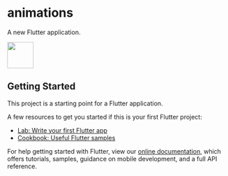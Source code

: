 # animations

A new Flutter application.

<img src="https://bitbucket.org/nbthales/animations/raw/f483faf9b56ad1f5e72556122b2d6983fad5c813/assets/animations.gif" width="60" height="60" />

## Getting Started

This project is a starting point for a Flutter application.

A few resources to get you started if this is your first Flutter project:

- [Lab: Write your first Flutter app](https://flutter.dev/docs/get-started/codelab)
- [Cookbook: Useful Flutter samples](https://flutter.dev/docs/cookbook)

For help getting started with Flutter, view our
[online documentation](https://flutter.dev/docs), which offers tutorials,
samples, guidance on mobile development, and a full API reference.